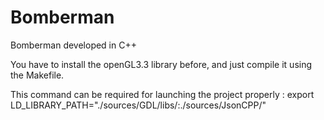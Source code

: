 # Bomberman
Bomberman developed in C++

You have to install the openGL3.3 library before, and just compile it using the Makefile.

This command can be required for launching the project properly : 
export LD_LIBRARY_PATH="./sources/GDL/libs/:./sources/JsonCPP/"
